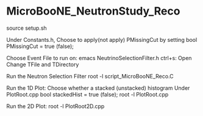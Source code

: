 # MicroBooNE_NeutronStudy_Reco

source setup.sh


Under Constants.h, Choose to apply(not apply) PMissingCut by setting
bool PMissingCut = true (false);


Choose Event File to run on:
emacs NeutrinoSelectionFilter.h
ctrl+s: Open
Change TFile and TDirectory


Run the Neutron Selection Filter
root -l script_MicroBooNE_Reco.C

Run the 1D Plot:
Choose whether a stacked (unstacked) histogram
       Under PlotRoot.cpp
       bool stackedHist = true (false);
root -l PlotRoot.cpp


Run the 2D Plot:
root -l PlotRoot2D.cpp
